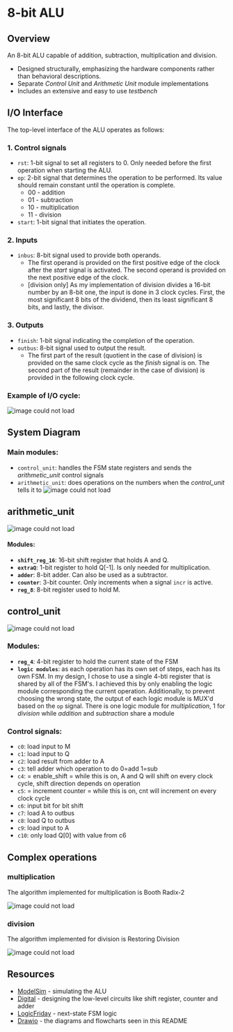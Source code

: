 # **8-bit ALU**

## **Overview**

An 8-bit ALU capable of addition, subtraction, multiplication and division.
- Designed structurally, emphasizing the hardware components rather than behavioral descriptions.
- Separate *Control Unit* and *Arithmetic Unit* module implementations  
- Includes an extensive and easy to use *testbench*

## **I/O Interface**

The top-level interface of the ALU operates as follows:
### 1. Control signals
 - `rst`: 1-bit signal to set all registers to 0. Only needed before the first operation when starting the ALU.
 - `op`: 2-bit signal that determines the operation to be performed. Its value should remain constant until the operation is complete.
   - 00 - addition
   - 01 - subtraction
   - 10 - multiplication
   - 11 - division
 - `start`: 1-bit signal that initiates the operation.

### 2. Inputs
- `inbus`: 8-bit signal used to provide both operands. 
   - The first operand is provided on the first positive edge of the clock after the *start* signal is activated. The second operand is provided on the next positive edge of the clock.
   - [division only] As my implementation of division divides a 16-bit number by an 8-bit one, the input is done in 3 clock cycles. First, the most significant 8 bits of the dividend, then its least significant 8 bits, and lastly, the divisor.

### 3. Outputs
- `finish`: 1-bit signal indicating the completion of the operation.
- `outbus`: 8-bit signal used to output the result.
   - The first part of the result (quotient in the case of division) is provided on the same clock cycle as the *finish* signal is on. The second part of the result (remainder in the case of division) is provided in the following clock cycle.

### Example of I/O cycle:
![*image could not load*](images/sim.png)

## **System Diagram**

### Main modules:
 - `control_unit`: handles the FSM state registers and sends the *arithmetic_unit* control signals
 - `arithmetic_unit`: does operations on the numbers when the *control_unit* tells it to
![*image could not load*](images/diagram1.png)

## **arithmetic_unit**
![*image could not load*](images/diagram2.png)
#### Modules:
 - **`shift_reg_16`**: 16-bit shift register that holds A and Q.
 - **`extraQ`**: 1-bit register to hold Q[-1]. Is only needed for multiplication.
 - **`adder`**: 8-bit adder. Can also be used as a subtractor.
 - **`counter`**: 3-bit counter. Only increments when a signal `incr` is active.
 - **`reg_8`**: 8-bit register used to hold M.

## **control_unit**
![*image could not load*](images/diagram3.png)
### Modules:
 - **`reg_4`**: 4-bit register to hold the current state of the FSM
 - **`logic modules`**: as each operation has its own set of steps, each has its own FSM. In my design, I chose to use a single 4-bti register that is shared by all of the FSM's. I achieved this by only enabling the logic module corresponding the current operation. Additionally, to prevent choosing the wrong state, the output of each logic module is MUX'd based on the `op` signal. There is one logic module for *multiplication*, 1 for *division* while *addition* and *subtraction* share a module

### Control signals:
- `c0`: load input to M
- `c1`: load input to Q
- `c2`: load result from adder to A
- `c3`: tell adder which operation to do 0=add 1=sub
- `c4`: = enable_shift = while this is on, A and Q will shift on every clock cycle, shift direction depends on operation 
- `c5`: = increment counter = while this is on, cnt will increment on every clock cycle
- `c6`: input bit for bit shift
- `c7`: load A to outbus
- `c8`: load Q to outbus
- `c9`: load input to A
- `c10`: only load Q[0] with value from c6

## **Complex operations**

### multiplication
The algorithm implemented for multiplication is Booth Radix-2

![*image could not load*](images/diagram4.png)

### division
The algorithm implemented for division is Restoring Division


![*image could not load*](images/diagram5.png)

## **Resources**

- [ModelSim](https://www.intel.com/content/www/us/en/software-kit/750368/modelsim-intel-fpgas-standard-edition-software-version-18-1.html) - simulating the ALU
- [Digital](https://github.com/hneemann/Digital) - designing the low-level circuits like shift register, counter and adder
- [LogicFriday](https://download.cnet.com/logic-friday/3000-20415_4-75848245.html?ex=WLS-2202.2) - next-state FSM logic
- [Drawio](https://www.drawio.com) - the diagrams and flowcharts seen in this README



















